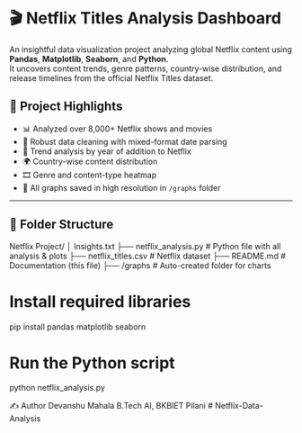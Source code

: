 # 🎬 Netflix Titles Analysis Dashboard

An insightful data visualization project analyzing global Netflix content using **Pandas**, **Matplotlib**, **Seaborn**, and **Python**.  
It uncovers content trends, genre patterns, country-wise distribution, and release timelines from the official Netflix Titles dataset.

## 🚀 Project Highlights

- 📊 Analyzed over 8,000+ Netflix shows and movies
- 🧹 Robust data cleaning with mixed-format date parsing
- 📆 Trend analysis by year of addition to Netflix
- 🌍 Country-wise content distribution
- 🎞️ Genre and content-type heatmap
- 📂 All graphs saved in high resolution in `/graphs` folder

---

## 📁 Folder Structure


Netflix Project/
│      Insights.txt
├── netflix_analysis.py        # Python file with all analysis & plots
├── netflix_titles.csv         # Netflix dataset
├── README.md                  # Documentation (this file)
├── /graphs                    # Auto-created folder for charts


# Install required libraries
pip install pandas matplotlib seaborn

# Run the Python script
python netflix_analysis.py



✍️ Author
Devanshu Mahala
B.Tech AI, BKBIET Pilani
#   N e t f l i x - D a t a - A n a l y s i s  
 